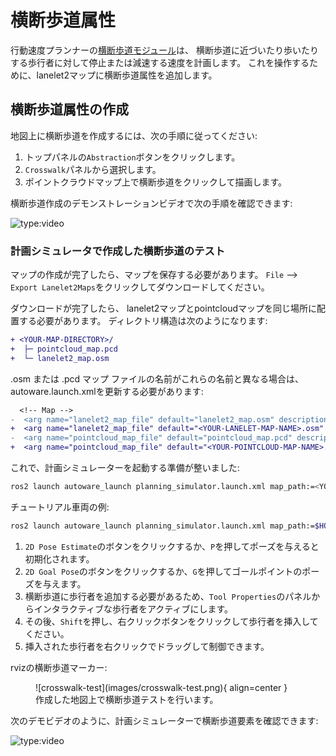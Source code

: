 # 横断歩道属性

行動速度プランナーの[横断歩道モジュール](https://autowarefoundation.github.io/autoware.universe/main/planning/behavior_velocity_crosswalk_module/)は、
横断歩道に近づいたり歩いたりする歩行者に対して停止または減速する速度を計画します。
これを操作するために、lanelet2マップに横断歩道属性を追加します。

## 横断歩道属性の作成

地図上に横断歩道を作成するには、次の手順に従ってください:

1. トップパネルの`Abstraction`ボタンをクリックします。
2. `Crosswalk`パネルから選択します。
3. ポイントクラウドマップ上で横断歩道をクリックして描画します。

横断歩道作成のデモンストレーションビデオで次の手順を確認できます:

![type:video](https://youtube.com/embed/J6WrL8dkFhI)

### 計画シミュレータで作成した横断歩道のテスト

マップの作成が完了したら、マップを保存する必要があります。
`File` --> `Export Lanelet2Maps`をクリックしてダウンロードしてください。

ダウンロードが完了したら、
lanelet2マップとpointcloudマップを同じ場所に配置する必要があります。
ディレクトリ構造は次のようになります:

```diff
+ <YOUR-MAP-DIRECTORY>/
+  ├─ pointcloud_map.pcd
+  └─ lanelet2_map.osm
```

.osm または .pcd マップ ファイルの名前がこれらの名前と異なる場合は、
autoware.launch.xmlを更新する必要があります:

```diff
  <!-- Map -->
-  <arg name="lanelet2_map_file" default="lanelet2_map.osm" description="lanelet2 map file name"/>
+  <arg name="lanelet2_map_file" default="<YOUR-LANELET-MAP-NAME>.osm" description="lanelet2 map file name"/>
-  <arg name="pointcloud_map_file" default="pointcloud_map.pcd" description="pointcloud map file name"/>
+  <arg name="pointcloud_map_file" default="<YOUR-POINTCLOUD-MAP-NAME>.pcd" description="pointcloud map file name"/>
```

これで、計画シミュレーターを起動する準備が整いました:

```bash
ros2 launch autoware_launch planning_simulator.launch.xml map_path:=<YOUR-MAP-FOLDER-DIR> vehicle_model:=<YOUR-VEHICLE-MODEL> sensor_model:=<YOUR-SENSOR-KIT>
```

チュートリアル車両の例:

```bash
ros2 launch autoware_launch planning_simulator.launch.xml map_path:=$HOME/Files/autoware_map/tutorial_map/ vehicle_model:=tutorial_vehicle sensor_model:=tutorial_vehicle_sensor_kit vehicle_id:=tutorial_vehicle
```

1. `2D Pose Estimate`のボタンをクリックするか、`P`を押してポーズを与えると初期化されます。
2. `2D Goal Pose`のボタンをクリックするか、`G`を押してゴールポイントのポーズを与えます。
3. 横断歩道に歩行者を追加する必要があるため、`Tool Properties`のパネルからインタラクティブな歩行者をアクティブにします。
4. その後、`Shift`を押し、右クリックボタンをクリックして歩行者を挿入してください。
5. 挿入された歩行者を右クリックでドラッグして制御できます。

rvizの横断歩道マーカー:

<figure markdown>
  ![crosswalk-test](images/crosswalk-test.png){ align=center }
  <figcaption>
    作成した地図上で横断歩道テストを行います。
  </figcaption>
</figure>

次のデモビデオのように、計画シミュレーターで横断歩道要素を確認できます:

![type:video](https://youtube.com/embed/hhwBku_1qmA)
